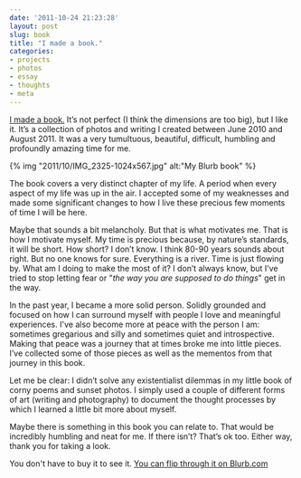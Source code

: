 ```yaml
---
date: '2011-10-24 21:23:28'
layout: post
slug: book
title: "I made a book."
categories:
- projects
- photos
- essay
- thoughts
- meta
---
```


[I made a book.](http://www.blurb.com/books/2481689) It’s not perfect (I think the dimensions are too big), but I like it. It’s a collection of photos and writing I created between June 2010 and August 2011. It was a very tumultuous, beautiful, difficult, humbling and profoundly amazing time for me.

{% img "2011/10/IMG_2325-1024x567.jpg" alt:"My Blurb book" %}

The book covers a very distinct chapter of my life. A period when every aspect of my life was up in the air. I accepted some of my weaknesses and made some significant changes to how I live these precious few moments of time I will be here.

Maybe that sounds a bit melancholy. But that is what motivates me. That is how I motivate myself. My time is precious because, by nature’s standards, it will be short. How short? I don’t know. I think 80-90 years sounds about right. But no one knows for sure. Everything is a river. Time is just flowing by. What am I doing to make the most of it? I don’t always know, but I’ve tried to stop letting fear or "_the way you are supposed to do things_" get in the way.

In the past year, I became a more solid person. Solidly grounded and focused on how I can surround myself with people I love and meaningful experiences. I've also become more at peace with the person I am: sometimes gregarious and silly and sometimes quiet and introspective. Making that peace was a journey that at times broke me into little pieces. I’ve collected some of those pieces as well as the mementos from that journey in this book.

Let me be clear: I didn’t solve any existentialist dilemmas in my little book of corny poems and sunset photos. I simply used a couple of different forms of art (writing and photography) to document the thought processes by which I learned a little bit more about myself.

Maybe there is something in this book you can relate to. That would be incredibly humbling and neat for me. If there isn’t? That’s ok too. Either way, thank you for taking a look.

You don't have to buy it to see it. [You can flip through it on Blurb.com](http://www.blurb.com/books/2481689)
